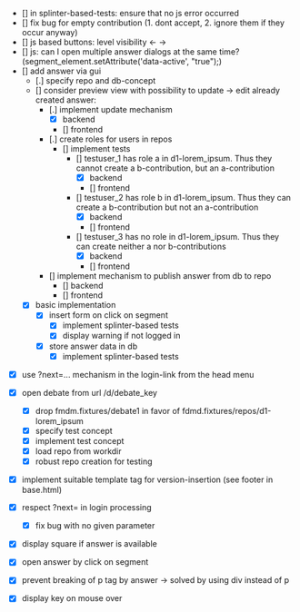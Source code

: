 
- [] in splinter-based-tests: ensure that no js error occurred
- [] fix bug for empty contribution (1. dont accept, 2. ignore them if they occur anyway)
- [] js based buttons: level visibility ← →
- [] js: can I open multiple answer dialogs at the same time? (segment_element.setAttribute('data-active', "true");)
- [] add answer via gui
    - [.] specify repo and db-concept
    - [] consider preview view with possibility to update -> edit already created answer:
        - [.] implement update mechanism
            - [x] backend
            - [] frontend
        - [.] create roles for users in repos
            - [] implement tests
                - [] testuser_1 has role a in d1-lorem_ipsum. Thus they cannot create a b-contribution, but an a-contribution
                    - [x] backend
                    - [] frontend
                - [] testuser_2 has role b in d1-lorem_ipsum. Thus they can create a b-contribution but not an a-contribution
                    - [x] backend
                    - [] frontend
                - [] testuser_3 has no role in d1-lorem_ipsum. Thus they can create neither a nor b-contributions
                    - [x] backend
                    - [] frontend
        - [] implement mechanism to publish answer from db to repo
            - [] backend
            - [] frontend
    - [x] basic implementation
        - [x] insert form on click on segment
            - [x] implement splinter-based tests
            - [x] display warning if not logged in
        - [x] store answer data in db
            - [x] implement splinter-based tests

- [x] use ?next=... mechanism in the login-link from the head menu

- [x] open debate from url /d/debate_key
    - [x] drop fmdm.fixtures/debate1 in favor of fdmd.fixtures/repos/d1-lorem_ipsum
    - [x] specify test concept
    - [x] implement test concept
    - [x] load repo from workdir
    - [x] robust repo creation for testing
- [x] implement suitable template tag for version-insertion (see footer in base.html)
- [x] respect ?next= in login processing
    - [x] fix bug with no given parameter
- [x] display square if answer is available
- [x] open answer by click on segment
- [x] prevent breaking of p tag by answer -> solved by using div instead of p
- [x] display key on mouse over
